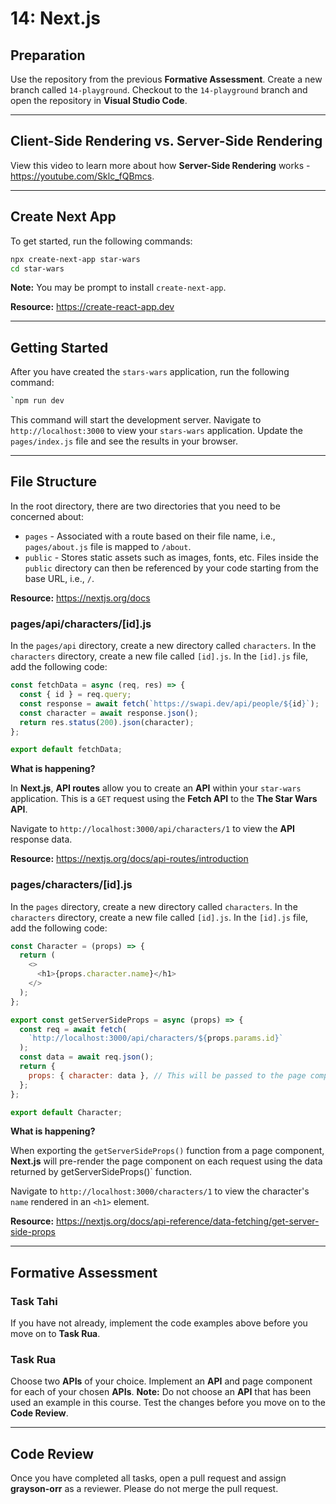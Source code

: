 # 14: Next.js

## Preparation

Use the repository from the previous **Formative Assessment**. Create a new branch called `14-playground`. Checkout to the `14-playground` branch and open the repository in **Visual Studio Code**.

--- 

## Client-Side Rendering vs. Server-Side Rendering

View this video to learn more about how **Server-Side Rendering** works - <https://youtube.com/Sklc_fQBmcs>.

---

## Create Next App

To get started, run the following commands:

```bash
npx create-next-app star-wars
cd star-wars
```

**Note:** You may be prompt to install `create-next-app`.

**Resource:** <https://create-react-app.dev>

---

## Getting Started

After you have created the `stars-wars` application, run the following command:

```bash
`npm run dev
```

This command will start the development server. Navigate to `http://localhost:3000` to view your `stars-wars` application. Update the `pages/index.js` file and see the results in your browser.

---

## File Structure

In the root directory, there are two directories that you need to be concerned about:

- `pages` - Associated with a route based on their file name, i.e., `pages/about.js` file is mapped to `/about`.
- `public` - Stores static assets such as images, fonts, etc. Files inside the `public` directory can then be referenced by your code starting from the base URL, i.e., `/`.

**Resource:** <https://nextjs.org/docs>

### pages/api/characters/[id].js

In the `pages/api` directory, create a new directory called `characters`. In the `characters` directory, create a new file called `[id].js`. In the `[id].js` file, add the following code:

```js
const fetchData = async (req, res) => {
  const { id } = req.query;
  const response = await fetch(`https://swapi.dev/api/people/${id}`);
  const character = await response.json();
  return res.status(200).json(character);
};

export default fetchData;
```

**What is happening?**

In **Next.js**, **API routes** allow you to create an **API** within your `star-wars` application. This is a `GET` request using the **Fetch API** to the **The Star Wars API**. 

Navigate to `http://localhost:3000/api/characters/1` to view the **API** response data.

**Resource:** <https://nextjs.org/docs/api-routes/introduction>

### pages/characters/[id].js

In the `pages` directory, create a new directory called `characters`. In the `characters` directory, create a new file called `[id].js`. In the `[id].js` file, add the following code:

```js
const Character = (props) => {
  return (
    <>
      <h1>{props.character.name}</h1>
    </>
  );
};

export const getServerSideProps = async (props) => {
  const req = await fetch(
    `http://localhost:3000/api/characters/${props.params.id}`
  );
  const data = await req.json();
  return {
    props: { character: data }, // This will be passed to the page component, i.e., Character as props
  };
};

export default Character;
```

**What is happening?**

When exporting the `getServerSideProps()` function from a page component, **Next.js** will pre-render the page component on each request using the data returned by getServerSideProps()` function.

Navigate to `http://localhost:3000/characters/1` to view the character's `name` rendered in an `<h1>` element.

**Resource:** <https://nextjs.org/docs/api-reference/data-fetching/get-server-side-props>

---

## Formative Assessment

### Task Tahi

If you have not already, implement the code examples above before you move on to **Task Rua**.

### Task Rua

Choose two **APIs** of your choice. Implement an **API** and page component for each of your chosen **APIs**. **Note:** Do not choose an **API** that has been used an example in this course. Test the changes before you move on to the **Code Review**.

---

## Code Review

Once you have completed all tasks, open a pull request and assign **grayson-orr** as a reviewer. Please do not merge the pull request.

